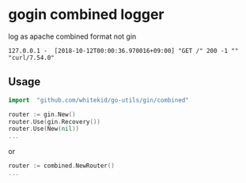 # gogin combined logger

log as apache combined format not gin

```
127.0.0.1 -  [2018-10-12T00:00:36.970016+09:00] "GET /" 200 -1 "" "curl/7.54.0"
```

## Usage

```go
import 	"github.com/whitekid/go-utils/gin/combined"

router := gin.New()
router.Use(gin.Recovery())
router.Use(New(nil))
...
```

or

```go
router := combined.NewRouter()
...
```
